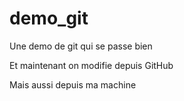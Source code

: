 # demo_git
Une demo de git qui se passe bien

Et maintenant on modifie depuis GitHub

Mais aussi depuis ma machine